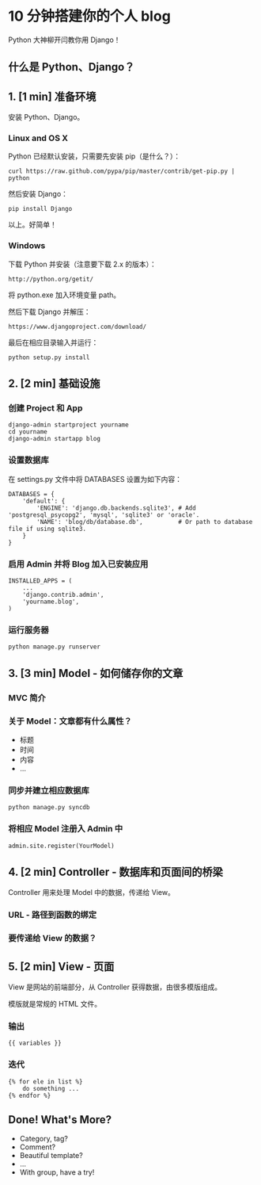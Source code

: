 # 10 分钟搭建你的个人 blog

Python 大神柳开闫教你用 Django！

## 什么是 Python、Django？

## 1. [1 min] 准备环境

安装 Python、Django。

### Linux and OS X
Python 已经默认安装，只需要先安装 pip（是什么？）：

	curl https://raw.github.com/pypa/pip/master/contrib/get-pip.py | python

然后安装 Django：

	pip install Django

以上。好简单！

### Windows
下载 Python 并安装（注意要下载 2.x 的版本）：

	http://python.org/getit/

将 python.exe 加入环境变量 path。

然后下载 Django 并解压：

	https://www.djangoproject.com/download/

最后在相应目录输入并运行：

	python setup.py install

## 2. [2 min] 基础设施

### 创建 Project 和 App

	django-admin startproject yourname
	cd yourname
	django-admin startapp blog

### 设置数据库

在 settings.py 文件中将 DATABASES 设置为如下内容：

	DATABASES = {
	    'default': {
	        'ENGINE': 'django.db.backends.sqlite3', # Add 'postgresql_psycopg2', 'mysql', 'sqlite3' or 'oracle'.
	        'NAME': 'blog/db/database.db',          # Or path to database file if using sqlite3.
	    }
	}

### 启用 Admin 并将 Blog 加入已安装应用

	INSTALLED_APPS = (
	    ...
	    'django.contrib.admin',
	    'yourname.blog',
	)

### 运行服务器

	python manage.py runserver

## 3. [3 min] Model - 如何储存你的文章

### MVC 简介

### 关于 Model：文章都有什么属性？
* 标题
* 时间
* 内容
* ...

### 同步并建立相应数据库

	python manage.py syncdb

### 将相应 Model 注册入 Admin 中

	admin.site.register(YourModel)


## 4. [2 min] Controller - 数据库和页面间的桥梁
Controller 用来处理 Model 中的数据，传递给 View。

### URL - 路径到函数的绑定

### 要传递给 View 的数据？

## 5. [2 min] View - 页面
View 是网站的前端部分，从 Controller 获得数据，由很多模版组成。

模版就是常规的 HTML 文件。

### 输出
	{{ variables }}
### 迭代
	{% for ele in list %}
		do something ...
	{% endfor %}

## Done! What's More?
* Category, tag?
* Comment?
* Beautiful template?
* ...
* With group, have a try!